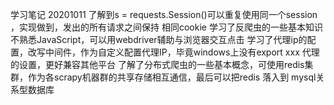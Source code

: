 学习笔记
20201011 
了解到s = requests.Session()可以重复使用同一个session ，实现做到，发出的所有请求之间保持 相同cookie
学习了反爬虫的一些基本知识
不熟悉JavaScript，可以用webdriver辅助与浏览器交互点击
学习了代理ip的配置，改写中间件，作为自定义配置代理IP，毕竟windows上没有export xxx 代理的设置，更好兼容其他平台
了解了分布式爬虫的一些基本概念，可使用redis集群，作为各scrapy机器群的共享存储相互通信，最后可以把redis 落入到 mysql关系型数据库
